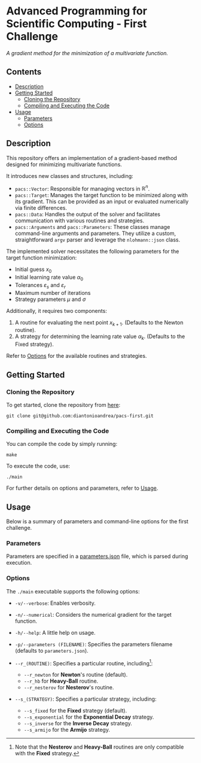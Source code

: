 # Advanced Programming for Scientific Computing - First Challenge

*A gradient method for the minimization of a multivariate function.*

## Contents

- [Description](#description)
- [Getting Started](#getting-started)
    - [Cloning the Repository](#cloning-the-repository)
    - [Compiling and Executing the Code](#compiling-and-executing-the-code)
- [Usage](#usage)
    - [Parameters](#parameters)
    - [Options](#options)

## Description

This repository offers an implementation of a gradient-based method designed for minimizing multivariate functions.

It introduces new classes and structures, including:

- `pacs::Vector`: Responsible for managing vectors in $\mathbb{R}^n$.
- `pacs::Target`: Manages the target function to be minimized along with its gradient. This can be provided as an input or evaluated numerically via finite differences.
- `pacs::Data`: Handles the output of the solver and facilitates communication with various routines and strategies.
- `pacs::Arguments` and `pacs::Parameters`: These classes manage command-line arguments and parameters. They utilize a custom, straightforward `argv` parser and leverage the `nlohmann::json` class.

The implemented solver necessitates the following parameters for the target function minimization:

- Initial guess $x_0$
- Initial learning rate value $\alpha_0$
- Tolerances $\varepsilon_s$ and $\varepsilon_r$
- Maximum number of iterations
- Strategy parameters $\mu$ and $\sigma$

Additionally, it requires two components:

1. A routine for evaluating the next point $x_{k + 1}$. (Defaults to the Newton routine).
2. A strategy for determining the learning rate value $\alpha_{k}$. (Defaults to the Fixed strategy).

Refer to [Options](#options) for the available routines and strategies.

## Getting Started

### Cloning the Repository

To get started, clone the repository from [here](https://github.com/diantonioandrea/pacs-first):

    git clone git@github.com:diantonioandrea/pacs-first.git

### Compiling and Executing the Code

You can compile the code by simply running:

    make

To execute the code, use:

    ./main

For further details on options and parameters, refer to [Usage](#usage).

## Usage

Below is a summary of parameters and command-line options for the first challenge.

### Parameters

Parameters are specified in a [parameters.json](/parameters.json) file, which is parsed during execution.

### Options

The `./main` executable supports the following options:

- `-v/--verbose`: Enables verbosity.
- `-n/--numerical`: Considers the numerical gradient for the target function.
- `-h/--help`: A little help on usage.

- `-p/--parameters (FILENAME)`: Specifies the parameters filename (defaults to `parameters.json`).

- `--r_(ROUTINE)`: Specifies a particular routine, including[^1]:
    - `--r_newton` for **Newton**'s routine (default).
    - `--r_hb` for **Heavy-Ball** routine.
    - `--r_nesterov` for **Nesterov**'s routine.

- `--s_(STRATEGY)`: Specifies a particular strategy, including:
    - `--s_fixed` for the **Fixed** strategy (default).
    - `--s_exponential` for the **Exponential Decay** strategy.
    - `--s_inverse` for the **Inverse Decay** strategy.
    - `--s_armijo` for the **Armijo** strategy.

[^1]: Note that the **Nesterov** and **Heavy-Ball** routines are only compatible with the **Fixed** strategy.